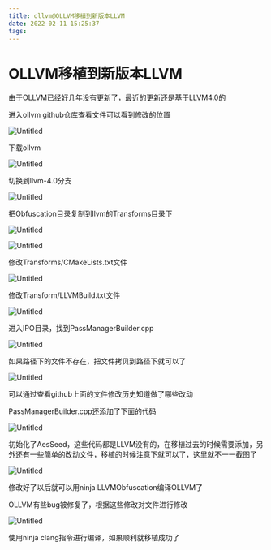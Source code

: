 ```yaml
---
title: ollvm@OLLVM移植到新版本LLVM
date: 2022-02-11 15:25:37
tags:
---
```

# OLLVM移植到新版本LLVM

由于OLLVM已经好几年没有更新了，最近的更新还是基于LLVM4.0的

进入ollvm github仓库查看文件可以看到修改的位置

![Untitled](https://gitee.com/tutucoo/images/raw/master/uPic/20220211t33Jkn.png)

下载ollvm

![Untitled](https://gitee.com/tutucoo/images/raw/master/uPic/20220211nxMT6F.png)

切换到llvm-4.0分支

![Untitled](https://gitee.com/tutucoo/images/raw/master/uPic/20220211Kk1CrI.png)

把Obfuscation目录复制到llvm的Transforms目录下 

![Untitled](https://gitee.com/tutucoo/images/raw/master/uPic/20220211pVXCy6.png)

![Untitled](https://gitee.com/tutucoo/images/raw/master/uPic/20220211Hd5Qb8.png)

修改Transforms/CMakeLists.txt文件

![Untitled](https://gitee.com/tutucoo/images/raw/master/uPic/20220211XKN0eh.png)

修改Transform/LLVMBuild.txt文件

![Untitled](https://gitee.com/tutucoo/images/raw/master/uPic/20220211mhJCkz.png)

进入IPO目录，找到PassManagerBuilder.cpp

![Untitled](https://gitee.com/tutucoo/images/raw/master/uPic/20220211hZ8ijP.png)

如果路径下的文件不存在，把文件拷贝到路径下就可以了 

![Untitled](https://gitee.com/tutucoo/images/raw/master/uPic/20220211Nvg1AQ.png)

可以通过查看github上面的文件修改历史知道做了哪些改动

PassManagerBuilder.cpp还添加了下面的代码

![Untitled](https://gitee.com/tutucoo/images/raw/master/uPic/20220211n3ZKG3.png)

初始化了AesSeed，这些代码都是LLVM没有的，在移植过去的时候需要添加，另外还有一些简单的改动文件，移植的时候注意下就可以了，这里就不一一截图了 

![Untitled](https://gitee.com/tutucoo/images/raw/master/uPic/20220211wAGPfj.png)

修改好了以后就可以用ninja LLVMObfuscation编译OLLVM了 

OLLVM有些bug被修复了，根据这些修改对文件进行修改

![Untitled](https://gitee.com/tutucoo/images/raw/master/uPic/20220211PHJN23.png)

使用ninja clang指令进行编译，如果顺利就移植成功了